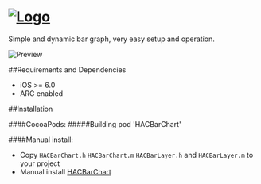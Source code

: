# [![Logo](https://github.com/litoarias/HACBarChart/blob/master/logo.png)](#)
Simple and dynamic bar graph, very easy setup and operation.

![Preview](https://github.com/litoarias/HACBarChart/blob/master/hacbarchart.gif)

##Requirements and Dependencies
- iOS >= 6.0
- ARC enabled

##Installation

####CocoaPods:
#####Building
    pod 'HACBarChart'

####Manual install:
- Copy `HACBarChart.h` `HACBarChart.m` `HACBarLayer.h` and `HACBarLayer.m`  to your project
- Manual install [HACBarChart](https://github.com/litoarias/HACBarChart/#manual-install)
